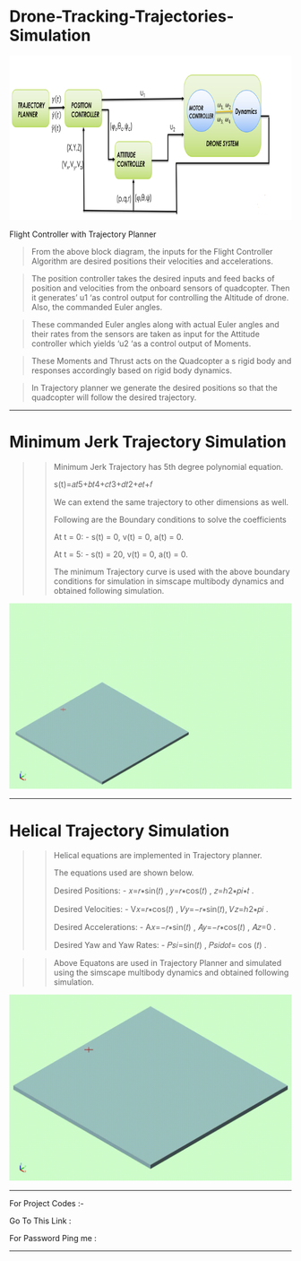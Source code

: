 # Drone-Tracking-Trajectories-Simulation




![alt text](https://github.com/pranavpeddi1/Drone-Tracking-Trajectories-Simulation/blob/main/Traectory%20Flight%20Controller.png)

Flight Controller with Trajectory Planner



>From the above block diagram, the inputs for the Flight Controller Algorithm are desired positions their velocities and accelerations. 

>The position controller takes the desired inputs and feed backs of position and velocities from the onboard sensors of quadcopter. Then it generates’ u1 ‘as control output for controlling the Altitude of drone. Also, the commanded Euler angles.

>These commanded Euler angles along with actual Euler angles and their rates from the sensors are taken as input for the Attitude controller which yields ‘u2 ‘as a control output of Moments.

>These Moments and Thrust acts on the Quadcopter a s rigid body and responses accordingly based on rigid body dynamics.


>In Trajectory planner we generate the desired positions so that the quadcopter will follow the desired trajectory.



*****************************************************************
# Minimum Jerk Trajectory Simulation

 >> Minimum Jerk Trajectory has 5th degree polynomial equation. 
 >> 
 >> s(t)=𝑎𝑡5+𝑏𝑡4+𝑐𝑡3+𝑑𝑡2+𝑒𝑡+𝑓 
 >> 
 >> We can extend the same trajectory to other dimensions as well.
 >>  
 >> Following are the Boundary conditions to solve the coefficients 
 >> 
 >> At t = 0: - s(t) = 0, v(t) = 0, a(t) = 0.
 >> 
 >> At t = 5: - s(t) = 20, v(t) = 0, a(t) = 0. 
 >> 
 >> The minimum Trajectory curve is used with the above boundary conditions for simulation in simscape multibody dynamics and obtained following simulation.
 
![alt text](https://github.com/pranavpeddi1/Drone-Tracking-Trajectories-Simulation/blob/main/Trajectory1_Simulink.gif)

**************************************************************************************
# Helical Trajectory Simulation

>>Helical equations are implemented in Trajectory planner. 
>>
>>The equations used are shown below. 
>>
>>Desired Positions: - 𝑥=𝑟∗sin(𝑡) , 𝑦=𝑟∗cos(𝑡) , 𝑧=ℎ2∗𝑝𝑖∗𝑡 . 
>>
>>Desired Velocities: - V𝑥=𝑟∗cos(𝑡) , 𝑉𝑦=−𝑟∗sin(𝑡), 𝑉𝑧=ℎ2∗𝑝𝑖 . 
>>
>>Desired Accelerations: - A𝑥=−𝑟∗sin(𝑡) , 𝐴𝑦=−𝑟∗cos(𝑡) , 𝐴𝑧=0 .
>>
>>Desired Yaw and Yaw Rates: - 𝑃𝑠𝑖=sin(𝑡) , 𝑃𝑠𝑖𝑑𝑜𝑡= cos (𝑡) .

>>Above Equatons are used in Trajectory Planner and simulated using the simscape multibody dynamics and obtained following simulation.


![alt text](https://github.com/pranavpeddi1/Drone-Tracking-Trajectories-Simulation/blob/main/Trajectory2_Simulink.gif)

*****************************************************************

For Project Codes :- 

Go To This Link :

For Password Ping me :
*****************************************
